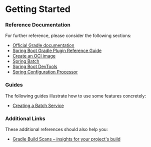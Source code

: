 # Getting Started

### Reference Documentation

For further reference, please consider the following sections:

* [Official Gradle documentation](https://docs.gradle.org)
* [Spring Boot Gradle Plugin Reference Guide](https://docs.spring.io/spring-boot/docs/3.1.0-M1/gradle-plugin/reference/html/)
* [Create an OCI image](https://docs.spring.io/spring-boot/docs/3.1.0-M1/gradle-plugin/reference/html/#build-image)
* [Spring Batch](https://docs.spring.io/spring-boot/docs/3.1.0-M1/reference/htmlsingle/#howto.batch)
* [Spring Boot DevTools](https://docs.spring.io/spring-boot/docs/3.1.0-M1/reference/htmlsingle/#using.devtools)
* [Spring Configuration Processor](https://docs.spring.io/spring-boot/docs/3.1.0-M1/reference/htmlsingle/#appendix.configuration-metadata.annotation-processor)

### Guides

The following guides illustrate how to use some features concretely:

* [Creating a Batch Service](https://spring.io/guides/gs/batch-processing/)

### Additional Links

These additional references should also help you:

* [Gradle Build Scans – insights for your project's build](https://scans.gradle.com#gradle)

